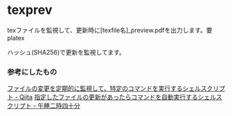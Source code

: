 # texprev
texファイルを監視して、更新時に[texfile名]_preview.pdfを出力します。要platex

ハッシュ(SHA256)で更新を監視してます。

### 参考にしたもの
[ファイルの変更を定期的に監視して、特定のコマンドを実行するシェルスクリプト - Qiita](http://qiita.com/tamanobi/items/74b62e25506af394eae5)
[指定したファイルの更新があったらコマンドを自動実行するシェルスクリプト - 午睡二時四十分](http://mizti.hatenablog.com/entry/2013/01/27/204343)
